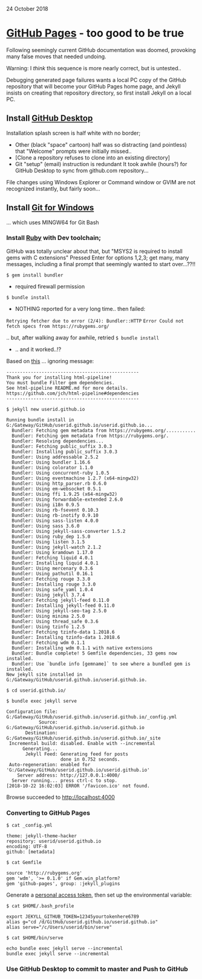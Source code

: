 24 October 2018

# [GitHub Pages](https://pages.github.com/) - too good to be true

  Following seemingly current GitHub documentation was doomed,
  provoking many false moves that needed undoing.

Warning:  I *think* this sequence is more nearly correct,
but is untested..

Debugging generated page failures wants
a local PC copy of the GitHub repository
that will become your GitHub Pages home page,
and Jekyll insists on creating that repository directory,
so first install Jekyll on a local PC.



## Install [GitHub Desktop](https://help.github.com/desktop/guides/getting-started-with-github-desktop/)
   Installation splash screen is half white with no border;
- Other (black "space" cartoon) half was so distracting (and pointless)
      that "Welcome" prompts were initially missed..
- [Clone a repository refuses to clone into an existing directory]
- Git "setup" (email) instruction is redundant
It took awhile (hours?) for GitHub Desktop to sync from github.com repository...

File changes using Windows Explorer or Command window or GVIM
are not recognized instantly, but fairly soon...

## Install [Git for Windows](https://gitforwindows.org/)
... which uses MINGW64 for Git Bash

### Install [Ruby](https://rubyinstaller.org/downloads/) with Dev toolchain;
GitHub was totally unclear about that, but
"MSYS2 is required to install gems with C extensions"
Pressed Enter for options 1,2,3; get many, many messages,
including a final prompt that seemingly wanted to start over...??!!

`$ gem install bundler`
- required firewall permission

`$ bundle install`
- NOTHING reported for a very long time..
then failed:

`Retrying fetcher due to error (2/4): Bundler::HTTP`
`Error Could not fetch specs from https://rubygems.org/`

.. but, after walking away for awhile, retried `$ bundle install`
- .. and it worked..!?

Based on [this](https://github.com/mmistakes/minimal-mistakes/issues/1558)
... ignoring message:
```
-------------------------------------------------
Thank you for installing html-pipeline!
You must bundle Filter gem dependencies.
See html-pipeline README.md for more details.
https://github.com/jch/html-pipeline#dependencies
-------------------------------------------------
```

`$ jekyll new userid.github.io`
```
Running bundle install in G:/Gateway/GitHub/userid.github.io/userid.github.io...
  Bundler: Fetching gem metadata from https://rubygems.org/...........
  Bundler: Fetching gem metadata from https://rubygems.org/.
  Bundler: Resolving dependencies...
  Bundler: Fetching public_suffix 3.0.3
  Bundler: Installing public_suffix 3.0.3
  Bundler: Using addressable 2.5.2
  Bundler: Using bundler 1.16.6
  Bundler: Using colorator 1.1.0
  Bundler: Using concurrent-ruby 1.0.5
  Bundler: Using eventmachine 1.2.7 (x64-mingw32)
  Bundler: Using http_parser.rb 0.6.0
  Bundler: Using em-websocket 0.5.1
  Bundler: Using ffi 1.9.25 (x64-mingw32)
  Bundler: Using forwardable-extended 2.6.0
  Bundler: Using i18n 0.9.5
  Bundler: Using rb-fsevent 0.10.3
  Bundler: Using rb-inotify 0.9.10
  Bundler: Using sass-listen 4.0.0
  Bundler: Using sass 3.6.0
  Bundler: Using jekyll-sass-converter 1.5.2
  Bundler: Using ruby_dep 1.5.0
  Bundler: Using listen 3.1.5
  Bundler: Using jekyll-watch 2.1.2
  Bundler: Using kramdown 1.17.0
  Bundler: Fetching liquid 4.0.1
  Bundler: Installing liquid 4.0.1
  Bundler: Using mercenary 0.3.6
  Bundler: Using pathutil 0.16.1
  Bundler: Fetching rouge 3.3.0
  Bundler: Installing rouge 3.3.0
  Bundler: Using safe_yaml 1.0.4
  Bundler: Using jekyll 3.7.4
  Bundler: Fetching jekyll-feed 0.11.0
  Bundler: Installing jekyll-feed 0.11.0
  Bundler: Using jekyll-seo-tag 2.5.0
  Bundler: Using minima 2.5.0
  Bundler: Using thread_safe 0.3.6
  Bundler: Using tzinfo 1.2.5
  Bundler: Fetching tzinfo-data 1.2018.6
  Bundler: Installing tzinfo-data 1.2018.6
  Bundler: Fetching wdm 0.1.1
  Bundler: Installing wdm 0.1.1 with native extensions
  Bundler: Bundle complete! 5 Gemfile dependencies, 33 gems now installed.
  Bundler: Use `bundle info [gemname]` to see where a bundled gem is installed.
New jekyll site installed in G:/Gateway/GitHub/userid.github.io/userid.github.io.
```

`$ cd userid.github.io/`

`$ bundle exec jekyll serve`
```
Configuration file: G:/Gateway/GitHub/userid.github.io/userid.github.io/_config.yml
            Source: G:/Gateway/GitHub/userid.github.io/userid.github.io
       Destination: G:/Gateway/GitHub/userid.github.io/userid.github.io/_site
 Incremental build: disabled. Enable with --incremental
      Generating...
       Jekyll Feed: Generating feed for posts
                    done in 0.752 seconds.
 Auto-regeneration: enabled for 'G:/Gateway/GitHub/userid.github.io/userid.github.io'
    Server address: http://127.0.0.1:4000/
  Server running... press ctrl-c to stop.
[2018-10-22 16:02:03] ERROR '/favicon.ico' not found.
```
Browse succeeded to [http://localhost:4000](http://localhost:4000)

### Converting to GitHub Pages
`$ cat _config.yml`
```
theme: jekyll-theme-hacker
repository: userid/userid.github.io
encoding: UTF-8
github: [metadata]
```
`$ cat Gemfile`
```
source 'http://rubygems.org'
gem 'wdm', '>= 0.1.0' if Gem.win_platform?
gem 'github-pages', group: :jekyll_plugins
```
Generate a [personal access token](https://help.github.com/articles/creating-a-personal-access-token-for-the-command-line/), then set up the environmental variable:

`$ cat $HOME/.bash_profile`
```
export JEKYLL_GITHUB_TOKEN=12345yourtokenhere6789
alias g="cd /d/GitHub/userid.github.io/userid.github.io"
alias serve="/c/Users/userid/bin/serve"
```
`$ cat $HOME/bin/serve`
```
echo bundle exec jekyll serve --incremental
bundle exec jekyll serve --incremental
```

### Use GitHub Desktop to commit to master and Push to GitHub
